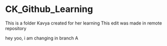# CK_Github_Learning
This is a folder Kavya created for her learning
This edit was made in remote repository

hey yoo, i am changing in branch A